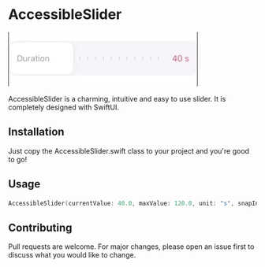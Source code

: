 # AccessibleSlider
![](accessible_slider.gif)

AccessibleSlider is a charming, intuitive and easy to use slider. It is completely designed with SwiftUI.

## Installation
Just copy the AccessibleSlider.swift class to your project and you're good to go!

## Usage
```swift
AccessibleSlider(currentValue: 40.0, maxValue: 120.0, unit: "s", snapInterval: 5, sliderLabel: "Duration")
```

## Contributing
Pull requests are welcome. For major changes, please open an issue first to discuss what you would like to change.

